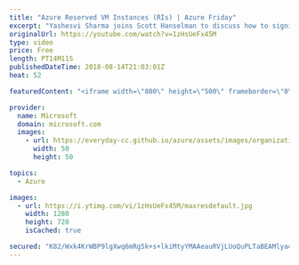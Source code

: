 ```yaml
---
title: "Azure Reserved VM Instances (RIs) | Azure Friday"
excerpt: "Yashesvi Sharma joins Scott Hanselman to discuss how to significantly reduce costs up to 72 percent compared to pay-as-you-go prices with one-year or three-year terms on Windows and Linux virtual machines (VMs). When you combine the cost savings gained from Azure RIs with the added value of the Azure"
originalUrl: https://youtube.com/watch?v=1zHsUeFx45M
type: video
price: Free
length: PT14M11S
publishedDateTime: 2018-08-14T21:03:01Z
heat: 52

featuredContent: "<iframe width=\"800\" height=\"500\" frameborder=\"0\" src=\"https://www.youtube.com/embed/1zHsUeFx45M\" allow=\"accelerometer; autoplay; encrypted-media; gyroscope; picture-in-picture\" allowfullscreen></iframe>"

provider:
  name: Microsoft
  domain: microsoft.com
  images:
    - url: https://everyday-cc.github.io/azure/assets/images/organizations/microsoft.com-50x50.jpg
      width: 50
      height: 50

topics:
  - Azure

images:
  - url: https://i.ytimg.com/vi/1zHsUeFx45M/maxresdefault.jpg
    width: 1280
    height: 720
    isCached: true

secured: "K82/Wxk4KrWBP9lgXwq6mRg5k+s+lkiMtyYMAAeauRVjLUoQuPLTaBEAMlya4gyY3MRfg97SSeIX66eEpOFtVAiHb3H22V0LolWJ3TZhLOSLdA0DTtUHs8l5eS30GV0hzc+ZLOiQUfr5osxKhEk6UiTkzfgShJqx+GDJAMaTI7cTc2LwXpyRmFomUCc+WP2CgJYgNcJPbHClb8icKHXx/DDEh+Z67a1JCoyEmp2SP42rPnnUw7I66qW+6td73odYmnsg4Rp7mcNaokCz51PCGnJKzu7vQ+F1lLsdPhuN60gkQCH2A0osyorgsnN9pJU6OrVGXZdxCUDuQCZOcW8XXbGPo0kUNdpKQjRT8Dg7dDRxzrl5vCqOoy5WjGZgcL20TmPIJV4bq8rwsrxcLzlPTeZsBgQ06+PQI8nZkwtFcHM=;g6DFEmp9Zp8ZQ+OUSrlvNw=="
---
```


